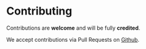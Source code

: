 # Contributing

Contributions are **welcome** and will be fully **credited**.

We accept contributions via Pull Requests on [Github](https://github.com/maiconfss/routes).

